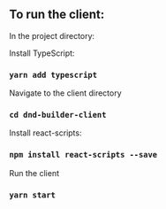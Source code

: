 ## To run the client:

In the project directory:

Install TypeScript:

### `yarn add typescript`


Navigate to the client directory

### `cd dnd-builder-client`


Install react-scripts:

### `npm install react-scripts --save`


Run the client

### `yarn start`